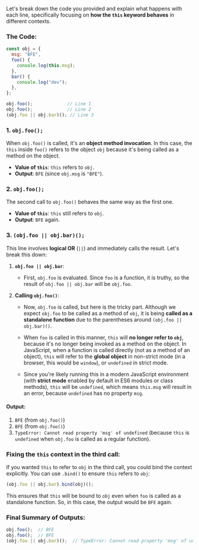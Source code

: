 Let's break down the code you provided and explain what happens with each line, specifically focusing on **how the `this` keyword behaves** in different contexts.

### The Code:

```javascript
const obj = {
  msg: "BFE",
  foo() {
    console.log(this.msg);
  },
  bar() {
    console.log("dev");
  },
};

obj.foo();             // Line 1
obj.foo();             // Line 2
(obj.foo || obj.bar)(); // Line 3
```

### 1. `obj.foo();`
When `obj.foo()` is called, it's an **object method invocation**. In this case, the `this` inside `foo()` refers to the object `obj` because it's being called as a method on the object.

- **Value of `this`**: `this` refers to `obj`.
- **Output**: `BFE` (since `obj.msg` is `"BFE"`).

### 2. `obj.foo();`
The second call to `obj.foo()` behaves the same way as the first one.

- **Value of `this`**: `this` still refers to `obj`.
- **Output**: `BFE` again.

### 3. `(obj.foo || obj.bar)();`
This line involves **logical OR** (`||`) and immediately calls the result. Let's break this down:

1. **`obj.foo || obj.bar`**:
   - First, `obj.foo` is evaluated. Since `foo` is a function, it is truthy, so the result of `obj.foo || obj.bar` will be `obj.foo`.
   
2. **Calling `obj.foo()`**:
   - Now, `obj.foo` is called, but here is the tricky part. Although we expect `obj.foo` to be called as a method of `obj`, it is being **called as a standalone function** due to the parentheses around `(obj.foo || obj.bar)()`. 

   - When `foo` is called in this manner, `this` will **no longer refer to `obj`**, because it's no longer being invoked as a method on the object. In JavaScript, when a function is called directly (not as a method of an object), `this` will refer to the **global object** in non-strict mode (in a browser, this would be `window`), or `undefined` in strict mode.

   - Since you're likely running this in a modern JavaScript environment (with **strict mode** enabled by default in ES6 modules or class methods), `this` will be `undefined`, which means `this.msg` will result in an error, because `undefined` has no property `msg`.

#### Output:

1. `BFE` (from `obj.foo()`)
2. `BFE` (from `obj.foo()`)
3. `TypeError: Cannot read property 'msg' of undefined` (because `this` is `undefined` when `obj.foo` is called as a regular function).

### Fixing the `this` context in the third call:

If you wanted `this` to refer to `obj` in the third call, you could bind the context explicitly. You can use `.bind()` to ensure `this` refers to `obj`:

```javascript
(obj.foo || obj.bar).bind(obj)();
```

This ensures that `this` will be bound to `obj` even when `foo` is called as a standalone function. So, in this case, the output would be `BFE` again.

### Final Summary of Outputs:

```javascript
obj.foo();  // BFE
obj.foo();  // BFE
(obj.foo || obj.bar)();  // TypeError: Cannot read property 'msg' of undefined
```